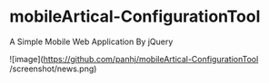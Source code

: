 # mobileArtical-ConfigurationTool
A Simple Mobile Web Application By jQuery

 ![image](https://github.com/panhj/mobileArtical-ConfigurationTool
/screenshot/news.png)
